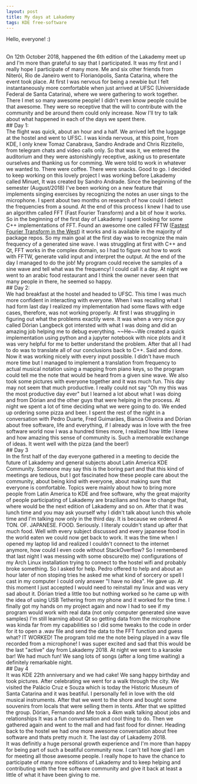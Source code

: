 ```yaml
---
layout: post
title: My days at Lakademy
tags: KDE free-software
---
```


Hello, everyone! :)

<br>
On 12th October 2018, happened the 6th edition of the Lakademy meet up and I'm more than grateful to say that I participated. It was my first and I really hope I participate of many more.
Me and six other friends from Niterói, Rio de Janeiro went to Florianópolis, Santa Catarina, where the event took place. At first I was nervous for being a newbie but I felt instantaneously more comfortable when just arrived at UFSC (Universidade Federal de Santa Catarina), where we were gathering to work together. There I met so many awesome people! I didn't even know people could be that awesome. They were so receptive that the will to contribute with the community and be around them could only increase. Now I'll try to talk about what happened in each of the days we spent there.

<br>
## Day 1:

<br>
The flight was quick, about an hour and a half. We arrived left the luggage at the hostel and went to UFSC. I was kinda nervous, at this point, from KDE, I only knew Tomaz Canabrava, Sandro Andrade and Chris Rizzitello, from telegram chats and video calls only. So that was it, we entered the auditorium and they were astonishingly receptive, asking us to presentate ourselves and thanking us for comming. We were told to work in whatever we wanted to. There were coffee. There were snacks. Good to go.
I decided to keep working on this lovely project I was working before Lakademy called Minuet, It was created by Sandro Andrade. Since the beginning of the semester (August/2018) I've been working on a new feature that implements singing exercises by recognizing the notes an user sings to the microphone. I spent about two months on research of how could I detect the frequencies from a sound. At the end of this process I knew I had to use an algorithm called FFT (Fast Fourier Transform) and a bit of how it works. So in the beginning of the first day of Lakademy I spent looking for some C++ implementations of FFT. Found an awesome one called FFTW (<a href="http://www.fftw.org/" target="_blank">Fastest Fourier Transform in the West<a>) it works and is available in the majority of package repos. So my main goal at the first day was to recognize the main frequency of a generated sine wave. I was struggling at first with C++ and Qt, FFT works in the complex domain, so I had to figure out how to work with FFTW, generate valid input and interpret the output. At the end of the day I managed to do the job! My program could receive the samples of a sine wave and tell what was the frequency! I could call it a day. At night we went to an arabic food restaurant and I think the owner never seen that many people in there, he seemed so happy.

<br>
## Day 2:

<br>
We had breakfast at the hostel and headed to UFSC. This time I was much more confident in interacting with everyone. When I was recalling what I had form last day I realized my implementation had some flaws with edge cases, therefore, was not working properly. At first I was struggling in figuring out what the problems exactily were. It was when a very nice guy called Dórian Langbeck got intersted with what I was doing and did an amazing job helping me to debug everything. ~~He~~We created a quick implementation using python and a jupyter notebook with nice plots and it was very helpful for me to better understand the problem. After that all I had to do was to translate all of our conclusions back to C++. Said and done. Now it was working nicely with every input possible. I didn't have much more time but I managed to implement a translation from frequency to actual musical notation using a mapping from piano keys, so the program could tell me the note that would be heard from a given sine wave. We also took some pictures with everyone together and it was much fun. This day may not seem that much productive. I really could not say "Oh my this was the most productive day ever" but I learned a lot about what I was doing and from Dórian and the other guys that were helping in the process. At night we spent a lot of time deciding what we were going to do. We ended up ordering some pizza and beer. I spent the rest of the night in a conversation with Pedro Duarte, Fred Guimarães, Bianca Oliveira and Dórian about free software, life and everything, if I already was in love with the free software world now I was a hundred times more, I realized how little I knew and how amazing this sense of community is. Such a memorable exchange of ideas. It went well with the pizza (and the beer!)

<br>
## Day 3

<br>
In the first half of the day everyone gathered in a meeting to decide the future of Lakademy and general subjects about Latin America KDE Community. Someone may say this is the boring part and that this kind of meetings are tedious, but I got fascinated how these people care about the community, about being kind with everyone, about making sure that everyone is comfortable. Topics were mainly about how to bring more people from Latin America to KDE and free software, why the great majority of people participating of Lakademy are brazilians and how to change that, where would be the next edition of Lakademy and so on. After that it was lunch time and you may ask yourself why I didn't talk about lunch this whole time and I'm talking now only in the third day. It is because we ordered A TON. OF. JAPANESE. FOOD. Seriously. I literaly couldn't stand up after that much food. Well with every subject discussed and every japanese food in the world eaten we could now get back to work. It was the time when I opened my laptop lid and realized I couldn't connect to the internet anymore, how could I even code without StackOverflow? So I remembered that last night I was messing with some obscure(to me) configurations of my Arch Linux installation trying to connect to the hostel wifi and probably broke something. So I asked for help. Pedro offered to help and about an hour later of non stoping tries he asked me what kind of sorcery or spell I cast in my computer I could only answer "I have no idea". He gave up. At this moment I just accepted I would need to reinstall my linux and was very sad about it. Dórian tried a little too but nothing worked so he came up with the idea of using USB Tethering from my phone and it worked for the time. I finally got my hands on my project again and now I had to see if my program would work with real data (not only computer generated sine wave samples) I'm still learning about Qt so getting data from the microphone was kinda far from my capabilities so I did some tweaks to the code in order for it to open a .wav file and send the data to the FFT function and guess what? IT WORKED! The program told me the note being played in a wav file recorded from a microphone! I was super excited and sad that this would be the last "active" day from Lakademy 2018. At night we went to a karaoke bar! We had much fun! We sang lots of songs (after a long time waiting) a definitely remarkable night.

<br>
## Day 4

<br>
It was KDE 22th anniversary and we had cake! We sang happy birthday and took pictures. After celebrating we went for a walk through the city. We visited the Palácio Cruz e Souza which is today the Historic Museum of Santa Catarina and it was beatiful. I personally fell in love with the old musical instruments. After that we went to the shore and bought some souvenirs from locals that were selling them in tents. After that we splitted the group. Dórian, Fernando and Me took a 4km walk talking about jobs and relationships It was a fun conversation and cool thing to do. Then we gathered again and went to the mall and had fast food for dinner. Heading back to the hostel we had one more awesome conversation about free software and thats pretty much it. The last day of Lakademy 2018.

<br>
It was definitly a huge personal growth experience and I'm more than happy for being part of such a beatiful community now. I can't tell how glad I am for meeting all those awesome people. I really hope to have the chance to participate of many more editions of Lakademy and to keep helping and contributing with the free software community and give it back at least a little of what it have been giving to me.

